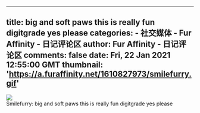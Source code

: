 
---
title: big and soft paws this is really fun digitgrade yes please
categories: 
    - 社交媒体
    - Fur Affinity - 日记评论区
author: Fur Affinity - 日记评论区
comments: false
date: Fri, 22 Jan 2021 12:55:00 GMT
thumbnail: 'https://a.furaffinity.net/1610827973/smilefurry.gif'
---

<div>   
<img src="https://a.furaffinity.net/1610827973/smilefurry.gif" referrerpolicy="no-referrer"> <br> Smilefurry: big and soft paws this is really fun digitgrade yes please  
</div>
            